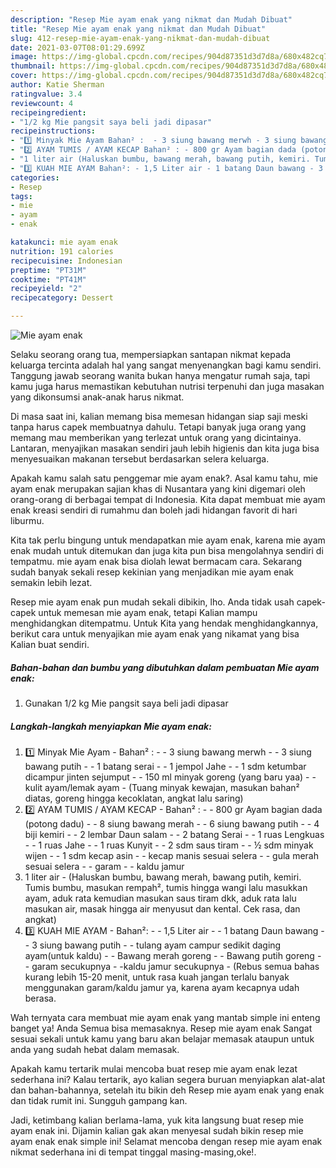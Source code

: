 ```yaml
---
description: "Resep Mie ayam enak yang nikmat dan Mudah Dibuat"
title: "Resep Mie ayam enak yang nikmat dan Mudah Dibuat"
slug: 412-resep-mie-ayam-enak-yang-nikmat-dan-mudah-dibuat
date: 2021-03-07T08:01:29.699Z
image: https://img-global.cpcdn.com/recipes/904d87351d3d7d8a/680x482cq70/mie-ayam-enak-foto-resep-utama.jpg
thumbnail: https://img-global.cpcdn.com/recipes/904d87351d3d7d8a/680x482cq70/mie-ayam-enak-foto-resep-utama.jpg
cover: https://img-global.cpcdn.com/recipes/904d87351d3d7d8a/680x482cq70/mie-ayam-enak-foto-resep-utama.jpg
author: Katie Sherman
ratingvalue: 3.4
reviewcount: 4
recipeingredient:
- "1/2 kg Mie pangsit saya beli jadi dipasar"
recipeinstructions:
- "1️⃣ Minyak Mie Ayam Bahan² :  - 3 siung bawang merwh - 3 siung bawang putih - 1 batang serai - 1 jempol Jahe - 1 sdm ketumbar dicampur jinten sejumput - 150 ml minyak goreng (yang baru yaa) - kulit ayam/lemak ayam (Tuang minyak kewajan, masukan bahan² diatas, goreng hingga kecoklatan, angkat lalu saring)"
- "2️⃣ AYAM TUMIS / AYAM KECAP Bahan² : - 800 gr Ayam bagian dada (potong dadu) - 8 siung bawang merah - 6 siung bawang putih - 4 biji kemiri - 2 lembar Daun salam - 2 batang Serai - 1 ruas Lengkuas - 1 ruas Jahe - 1 ruas Kunyit - 2 sdm saus tiram - ½ sdm minyak wijen  - 1 sdm kecap asin - kecap manis sesuai selera - gula merah sesuai selera - garam - kaldu jamur"
- "1 liter air (Haluskan bumbu, bawang merah, bawang putih, kemiri. Tumis bumbu, masukan rempah², tumis hingga wangi lalu masukkan ayam, aduk rata kemudian masukan saus tiram dkk, aduk rata lalu masukan air, masak hingga air menyusut dan kental. Cek rasa, dan angkat)"
- "3️⃣ KUAH MIE AYAM Bahan²: - 1,5 Liter air - 1 batang Daun bawang - 3 siung bawang putih - tulang ayam campur sedikit daging ayam(untuk kaldu) - Bawang merah goreng  - Bawang putih goreng - garam secukupnya -kaldu jamur secukupnya (Rebus semua bahas kurang lebih 15-20 menit, untuk rasa kuah jangan terlalu banyak menggunakan garam/kaldu jamur ya, karena ayam kecapnya udah berasa."
categories:
- Resep
tags:
- mie
- ayam
- enak

katakunci: mie ayam enak 
nutrition: 191 calories
recipecuisine: Indonesian
preptime: "PT31M"
cooktime: "PT41M"
recipeyield: "2"
recipecategory: Dessert

---
```



![Mie ayam enak](https://img-global.cpcdn.com/recipes/904d87351d3d7d8a/680x482cq70/mie-ayam-enak-foto-resep-utama.jpg)

Selaku seorang orang tua, mempersiapkan santapan nikmat kepada keluarga tercinta adalah hal yang sangat menyenangkan bagi kamu sendiri. Tanggung jawab seorang  wanita bukan hanya mengatur rumah saja, tapi kamu juga harus memastikan kebutuhan nutrisi terpenuhi dan juga masakan yang dikonsumsi anak-anak harus nikmat.

Di masa  saat ini, kalian memang bisa memesan hidangan siap saji meski tanpa harus capek membuatnya dahulu. Tetapi banyak juga orang yang memang mau memberikan yang terlezat untuk orang yang dicintainya. Lantaran, menyajikan masakan sendiri jauh lebih higienis dan kita juga bisa menyesuaikan makanan tersebut berdasarkan selera keluarga. 



Apakah kamu salah satu penggemar mie ayam enak?. Asal kamu tahu, mie ayam enak merupakan sajian khas di Nusantara yang kini digemari oleh orang-orang di berbagai tempat di Indonesia. Kita dapat membuat mie ayam enak kreasi sendiri di rumahmu dan boleh jadi hidangan favorit di hari liburmu.

Kita tak perlu bingung untuk mendapatkan mie ayam enak, karena mie ayam enak mudah untuk ditemukan dan juga kita pun bisa mengolahnya sendiri di tempatmu. mie ayam enak bisa diolah lewat bermacam cara. Sekarang sudah banyak sekali resep kekinian yang menjadikan mie ayam enak semakin lebih lezat.

Resep mie ayam enak pun mudah sekali dibikin, lho. Anda tidak usah capek-capek untuk memesan mie ayam enak, tetapi Kalian mampu menghidangkan ditempatmu. Untuk Kita yang hendak menghidangkannya, berikut cara untuk menyajikan mie ayam enak yang nikamat yang bisa Kalian buat sendiri.

<!--inarticleads1-->

##### Bahan-bahan dan bumbu yang dibutuhkan dalam pembuatan Mie ayam enak:

1. Gunakan 1/2 kg Mie pangsit saya beli jadi dipasar




<!--inarticleads2-->

##### Langkah-langkah menyiapkan Mie ayam enak:

1. 1️⃣ Minyak Mie Ayam - Bahan² :  - - 3 siung bawang merwh - - 3 siung bawang putih - - 1 batang serai - - 1 jempol Jahe - - 1 sdm ketumbar dicampur jinten sejumput - - 150 ml minyak goreng (yang baru yaa) - - kulit ayam/lemak ayam - (Tuang minyak kewajan, masukan bahan² diatas, goreng hingga kecoklatan, angkat lalu saring)
1. 2️⃣ AYAM TUMIS / AYAM KECAP - Bahan² : - - 800 gr Ayam bagian dada (potong dadu) - - 8 siung bawang merah - - 6 siung bawang putih - - 4 biji kemiri - - 2 lembar Daun salam - - 2 batang Serai - - 1 ruas Lengkuas - - 1 ruas Jahe - - 1 ruas Kunyit - - 2 sdm saus tiram - - ½ sdm minyak wijen  - - 1 sdm kecap asin - - kecap manis sesuai selera - - gula merah sesuai selera - - garam - - kaldu jamur
1. 1 liter air - (Haluskan bumbu, bawang merah, bawang putih, kemiri. Tumis bumbu, masukan rempah², tumis hingga wangi lalu masukkan ayam, aduk rata kemudian masukan saus tiram dkk, aduk rata lalu masukan air, masak hingga air menyusut dan kental. Cek rasa, dan angkat)
1. 3️⃣ KUAH MIE AYAM - Bahan²: - - 1,5 Liter air - - 1 batang Daun bawang - - 3 siung bawang putih - - tulang ayam campur sedikit daging ayam(untuk kaldu) - - Bawang merah goreng  - - Bawang putih goreng - - garam secukupnya - -kaldu jamur secukupnya - (Rebus semua bahas kurang lebih 15-20 menit, untuk rasa kuah jangan terlalu banyak menggunakan garam/kaldu jamur ya, karena ayam kecapnya udah berasa.




Wah ternyata cara membuat mie ayam enak yang mantab simple ini enteng banget ya! Anda Semua bisa memasaknya. Resep mie ayam enak Sangat sesuai sekali untuk kamu yang baru akan belajar memasak ataupun untuk anda yang sudah hebat dalam memasak.

Apakah kamu tertarik mulai mencoba buat resep mie ayam enak lezat sederhana ini? Kalau tertarik, ayo kalian segera buruan menyiapkan alat-alat dan bahan-bahannya, setelah itu bikin deh Resep mie ayam enak yang enak dan tidak rumit ini. Sungguh gampang kan. 

Jadi, ketimbang kalian berlama-lama, yuk kita langsung buat resep mie ayam enak ini. Dijamin kalian gak akan menyesal sudah bikin resep mie ayam enak enak simple ini! Selamat mencoba dengan resep mie ayam enak nikmat sederhana ini di tempat tinggal masing-masing,oke!.


